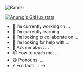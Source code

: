 ![Banner](https://user-images.githubusercontent.com/57669649/219815039-7833e8fe-ad5a-4911-bf11-74393a5cace4.png)

[![Anurag's GitHub stats](https://github-readme-stats.vercel.app/api?username=suviun)](https://github.com/anuraghazra/github-readme-stats)

- 🔭 I’m currently working on ...
- 🌱 I’m currently learning ...
- 👯 I’m looking to collaborate on ...
- 🤔 I’m looking for help with ...
- 💬 Ask me about ...
- 📫 How to reach me: ...
- 😄 Pronouns: ...
- ⚡ Fun fact: ...
-->
